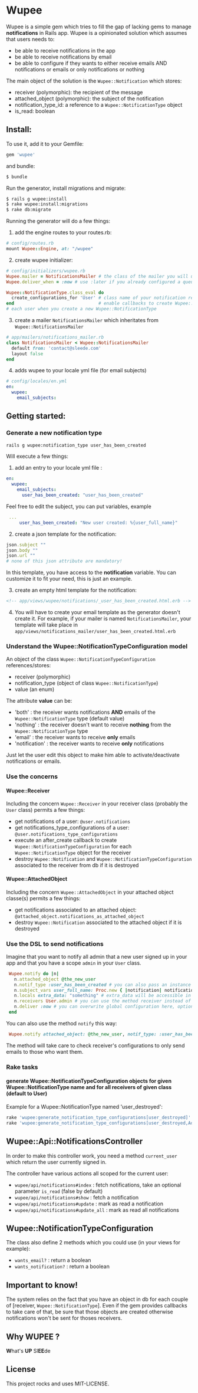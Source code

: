 # Wupee

Wupee is a simple gem which tries to fill the gap of lacking gems to manage **notifications** in Rails app.
Wupee is a opinionated solution which assumes that users needs to:

* be able to receive notifications in the app
* be able to receive notifications by email
* be able to configure if they wants to either receive emails AND notifications or emails or only notifications or nothing


The main object of the solution is the `Wupee::Notification` which stores:
* receiver (polymorphic): the recipient of the message
* attached_object (polymorphic): the subject of the notification
* notification_type_id: a reference to a `Wupee::NotificationType` object
* is_read: boolean


## Install:

To use it, add it to your Gemfile:
```ruby
gem 'wupee'
```

and bundle:
```bash
$ bundle
```

Run the generator, install migrations and migrate:

```bash
$ rails g wupee:install
$ rake wupee:install:migrations
$ rake db:migrate
```

Running the generator will do a few things:

1. add the engine routes to your routes.rb:

  ```ruby
  # config/routes.rb
  mount Wupee::Engine, at: "/wupee"
  ```
2. create wupee initializer:

  ```ruby
  # config/initializers/wupee.rb
  Wupee.mailer = NotificationsMailer # the class of the mailer you will use to send the emails
  Wupee.deliver_when = :now # use :later if you already configured a queuing system

  Wupee::NotificationType.class_eval do
    create_configurations_for 'User' # class name of your notification receivers, can be various 'User', 'Admin',
  end                                # enable callbacks to create Wupee::NotificationTypeConfiguration object of
  # each user when you create a new Wupee::NotificationType
  ```
3. create a mailer `NotificationsMailer` which inheritates from `Wupee::NotificationsMailer`

  ```ruby
  # app/mailers/notifications_mailer.rb
  class NotificationsMailer < Wupee::NotificationsMailer
    default from: 'contact@sleede.com'
    layout false
 end
  ```

4. adds wupee to your locale yml file (for email subjects)
  ```yml
  # config/locales/en.yml
  en:
    wupee:
      email_subjects:
  ```

## Getting started:

### Generate a new notification type

```bash
rails g wupee:notification_type user_has_been_created
```

Will execute a few things:

1. add an entry to your locale yml file :

 ```yml
 en:
   wupee:
     email_subjects:
       user_has_been_created: "user_has_been_created"
 ```
 Feel free to edit the subject, you can put variables, example
 ```yml
  ...
      user_has_been_created: "New user created: %{user_full_name}"
 ```

2. create a json template for the notification:

 ```ruby
 json.subject ""
 json.body ""
 json.url ""
 # none of this json attribute are mandatory!
 ```
 In this template, you have access to the **notification** variable.
 You can customize it to fit your need, this is just an example.

3. create an empty html template for the notification:
 ```html
 <!-- app/views/wupee/notifications/_user_has_been_created.html.erb -->
 ```

4. You will have to create your email template as the generator doesn't create it.
 For example, if your mailer is named `NotificationsMailer`, your template will take place in
 `app/views/notifications_mailer/user_has_been_created.html.erb`

### Understand the Wupee::NotificationTypeConfiguration model

An object of the class `Wupee::NotificationTypeConfiguration` references/stores:
* receiver (polymorphic)
* notification_type (object of class `Wupee::NotificationType`)
* value (an enum)

The attribute **value** can be:
* 'both' : the receiver wants notifications **AND** emails of the `Wupee::NotificationType` type (default value)
* 'nothing' : the receiver doesn't want to receive **nothing** from the `Wupee::NotificationType` type
* 'email' : the receiver wants to receive **only** emails
* 'notification' : the receiver wants to receive **only** notifications

Just let the user edit this object to make him able to activate/deactivate notifications or emails.

### Use the concerns

#### Wupee::Receiver

Including the concern `Wupee::Receiver` in your receiver class (probably the `User` class) permits a few things:
 * get notifications of a user: `@user.notifications`
 * get notifications_type_configurations of a user: `@user.notifications_type_configurations`
 * execute an after_create callback to create `Wupee::NotificationTypeConfiguration` for each `Wupee::NotificationType` object for the receiver
 * destroy `Wupee::Notification` and `Wupee::NotificationTypeConfiguration` associated to the receiver from db if it is destroyed

#### Wupee::AttachedObject

Including the concern `Wupee::AttachedObject` in your attached object classe(s) permits a few things:
 * get notifications associated to an attached object: `@attached_object.notifications_as_attached_object`
 * destroy `Wupee::Notification` associated to the attached object if it is destroyed

### Use the DSL to send notifications

Imagine that you want to notify all admin that a new user signed up in your app and that you have a scope `admin` in your `User` class.

```ruby
 Wupee.notify do |n|
   n.attached_object @the_new_user
   n.notif_type :user_has_been_created # you can also pass an instance of a Wupee::NotificationType class to this method
   n.subject_vars user_full_name: Proc.new { |notification| notification.attached_object.full_name } # variables to be interpolated the fill in the subject of the email (obviously optional)
   n.locals extra_data: "something" # extra_data will be accessible in template as @locals[:extra_data]
   n.receivers User.admin # you can use the method receiver instead of receivers for clarity if you pass only one instance of a receiver
   n.deliver :now # you can overwrite global configuration here, optional
 end
```

You can also use the method `notify` this way:

```ruby
 Wupee.notify attached_object: @the_new_user, notif_type: :user_has_been_created, subject_vars: { user_full_name: Proc.new { |notification| notification.attached_object.full_name } }, locals: { extra_data: "Yeahhhhh" }, receivers: User.admin
```

The method will take care to check receiver's configurations to only send emails to those who want them.

### Rake tasks

#### generate Wupee::NotificationTypeConfiguration objects for given Wupee::NotificationType name and for all receivers of given class (default to User)

Example for a Wupee::NotificationType named 'user_destroyed':
```bash
rake 'wupee:generate_notification_type_configurations[user_destroyed]' # for User class
rake 'wupee:generate_notification_type_configurations[user_destroyed,Admin]' # for Admin class
```

## Wupee::Api::NotificationsController

In order to make this controller work, you need a method `current_user` which return the user currently signed in.

The controller have various actions all scoped for the current user:
 * `wupee/api/notifications#index` : fetch notifications, take an optional parameter `is_read` (false by default)
 * `wupee/api/notifications#show` : fetch a notification
 * `wupee/api/notifications#update` : mark as read a notification
 * `wupee/api/notifications#update_all` : mark as read all notifications

## Wupee::NotificationTypeConfiguration

The class also define 2 methods which you could use (in your views for example):
 * `wants_email?` : return a boolean
 * `wants_notification?` : return a boolean

## Important to know!

The system relies on the fact that you have an object in db for each couple of [receiver, `Wupee::NotificationType`]. Even if the gem provides callbacks to take care of that, be sure that those objects are created otherwise notifications won't be sent for thoses receivers.

## Why WUPEE ?

**W**hat's **UP** Sl**EE**de

## License

This project rocks and uses MIT-LICENSE.
